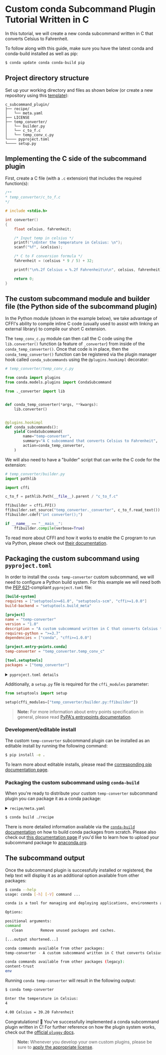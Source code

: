 [template]: https://github.com/conda/conda-plugin-template/generate
[pyproject.toml docs]: https://packaging.python.org/en/latest/tutorials/packaging-projects/#creating-pyproject-toml
[entrypoints docs]: https://packaging.python.org/en/latest/specifications/entry-points/
[editable install doc]: https://pip.pypa.io/en/stable/topics/local-project-installs/#editable-installs
[build conda packages]: https://docs.conda.io/projects/conda-build/en/latest/user-guide/tutorials/build-pkgs.html
[upload to anaconda.org]: https://docs.anaconda.com/anacondaorg/user-guide/tasks/work-with-packages/#uploading-packages
[anaconda.org site]: https://anaconda.org/
[licenses]: https://docs.conda.io/projects/conda/en/latest/dev-guide/plugin-api/index.html#a-note-on-licensing
[cffi documentation]: https://cffi.readthedocs.io/en/latest/overview.html#main-mode-of-usage
[pep 621]: https://peps.python.org/pep-0621/
[pluggy docs]: https://pluggy.readthedocs.io/en/stable/index.html

# Custom conda Subcommand Plugin Tutorial Written in C

In this tutorial, we will create a new conda subcommand written in C that converts Celsius to Fahrenheit.

To follow along with this guide, make sure you have the latest conda and conda-build installed as well as pip:

```bash
$ conda update conda conda-build pip
```

## Project directory structure

Set up your working directory and files as shown below (or create a new repository using this [template][template]):

```
c_subcommand_plugin/
├── recipe/
│   └── meta.yaml
├── LICENSE
├── temp_converter/
│   └── builder.py
│   └── c_to_f.c
│   └── temp_conv_c.py
└──── pyproject.toml
└──── setup.py
```

## Implementing the C side of the subcommand plugin

First, create a C file (with a `.c` extension) that includes the required function(s):

```c
/**
* temp_converter/c_to_f.c
*/

# include <stdio.h>

int converter()
{
    float celsius, fahrenheit;

    /* Input temp in celsius */
    printf("\nEnter the temperature in Celsius: \n");
    scanf("%f", &celsius);

    /* C to F conversion formula */
    fahrenheit = (celsius * 9 / 5) + 32;

    printf("\n%.2f Celsius = %.2f Fahrenheit\n\n", celsius, fahrenheit);

    return 0;
}
```

## The custom subcommand module and builder file (the Python side of the subcommand plugin)

In the Python module (shown in the example below), we take advantage of CFFI's ability to compile inline C code (usually used to assist with linking an external library) to compile our short C extension.

The `temp_conv_c.py` module can then call the C code using the `lib.converter()` function (a feature of `_converter`) from inside of the `conda_temp_converter()`. Once that code is in place, then the `conda_temp_converter()` function can be registered via the plugin manager hook called `conda_subcommands` using the `@plugins.hookimpl` decorator:

```python
# temp_converter/temp_conv_c.py

from conda import plugins
from conda.models.plugins import CondaSubcommand

from ._converter import lib


def conda_temp_converter(*args, **kwargs):
    lib.converter()


@plugins.hookimpl
def conda_subcommands():
    yield CondaSubcommand(
        name="temp-converter",
        summary="A C subcommand that converts Celsius to Fahrenheit",
        action=conda_temp_converter,
    )
```

We will also need to have a "builder" script that can write the C code for the extension:

```python
# temp_converter/builder.py
import pathlib

import cffi

c_to_f = pathlib.Path(__file__).parent / "c_to_f.c"

ffibuilder = cffi.FFI()
ffibuilder.set_source("temp_converter._converter", c_to_f.read_text())
ffibuilder.cdef("int converter();")

if __name__ == "__main__":
    ffibuilder.compile(verbose=True)
```

To read more about CFFI and how it works to enable the C program to run via Python, please check out [their documentation][cffi documentation].

## Packaging the custom subcommand using `pyproject.toml`

In order to install the `conda temp-converter` custom subcommand, we will need to configure a Python build system. For this example we will need both the [PEP 621][pep 621]-compliant `pyproject.toml` file:

```toml
[build-system]
requires = ["setuptools>=61.0", "setuptools-scm", "cffi>=1.0.0"]
build-backend = "setuptools.build_meta"

[project]
name = "temp-converter"
version = "1.0"
description = "A custom subcommand written in C that converts Celsius to Fahrenheit"
requires-python = ">=3.7"
dependencies = ["conda", "cffi>=1.0.0"]

[project.entry-points.conda]
temp-converter = "temp_converter.temp_conv_c"

[tool.setuptools]
packages = ["temp_converter"]
```

<details>
<summary><code>pyproject.toml details</code></summary>

> #### `[build-system]`
> - `requires` This is a list of requirement specifiers for build-time dependencies of a package.
> - `build-backend` Build backends have the ability to accept configuration settings, which can change the way that the package building is handled.
> 
> #### `[project]`
> * `name` (required) This is the name of the package that contains your subcommand. This is also how others will find your subcommand package if you choose to upload it to PyPI.
> * `version` (required) The version of the project; can be specified *either* statically or listed as dynamic.
> `description` A brief description of the project.
> * `requires-python` The version(s) of Python required by your project.
> * `dependencies` These are all of the dependencies for your project. This specific subcommand example requires `conda`, which is why it is listed here.
>
> For more information on `pyproject.toml` see the [PyPA packaging documentation][pyproject.toml docs].

</details>


Additionally, a `setup.py` file is required for the `cffi_modules` parameter:

```python
from setuptools import setup

setup(cffi_modules=["temp_converter/builder.py:ffibuilder"])
```

> **Note:**
> For more information about entry points specification in general, please read [PyPA's entrypoints documentation][entrypoints docs].

### Development/editable install

The custom `temp-converter` subcommand plugin can be installed as an editable install by running the following command:


```bash
$ pip install -e .
```

To learn more about editable installs, please read the [corresponding pip documentation page][editable install doc].

### Packaging the custom subcommand using `conda-build`

When you're ready to distribute your custom `temp-converter` subcommand plugin you can package it as a conda package:

<details>
<summary><code>recipe/meta.yaml</code></summary>

```yaml
package:
  name: temp-converter
  version: 1.0

source:
  path: ../

build:
  script: $PYTHON -m pip install --no-deps .

requirements:
  host:
    - python >=3.7

  run:
    - conda
    - python >=3.7

about:
  home: https://github.com/conda/conda-plugin-template
  license: BSD-3-Clause
  license_file: LICENSE
  summary: A custom subcommand written in C that converts Celsius to Fahrenheit
```

</details>

```bash
$ conda build ./recipe
```

There is more detailed information available via the [`conda-build` documentation][build conda packages] on how to build conda packages from scratch. Please also check out [this documentation page][upload to anaconda.org] if you'd like to learn how to upload your subcommand package to [anaconda.org][anaconda.org site].

## The subcommand output

Once the subcommand plugin is successfully installed or registered, the help text will display it as an additional option available from other packages:

```bash
$ conda --help
usage: conda [-h] [-V] command ...

conda is a tool for managing and deploying applications, environments and packages.

Options:

positional arguments:
command
   clean        Remove unused packages and caches.

[...output shortened...]

conda commands available from other packages:
temp-converter - A custom subcommand written in C that converts Celsius to Fahrenheit

conda commands available from other packages (legacy):
content-trust
env
```

Running `conda temp-converter` will result in the following output:

```bash
$ conda temp-converter

Enter the temperature in Celsius:
4

4.00 Celsius = 39.20 Fahrenheit

```

Congratulations! 🎉 You've successfully implemented a conda subcommand plugin written in C! For further reference on how the plugin system works, check out the [official `pluggy` docs][pluggy docs].


> **Note:**
> Whenever you develop your own custom plugins, please be sure to [apply the appropriate license][licenses].
